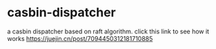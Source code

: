 # casbin-dispatcher
a casbin dispatcher based on raft algorithm. click this link to see how it works https://juejin.cn/post/7094450312181710885
